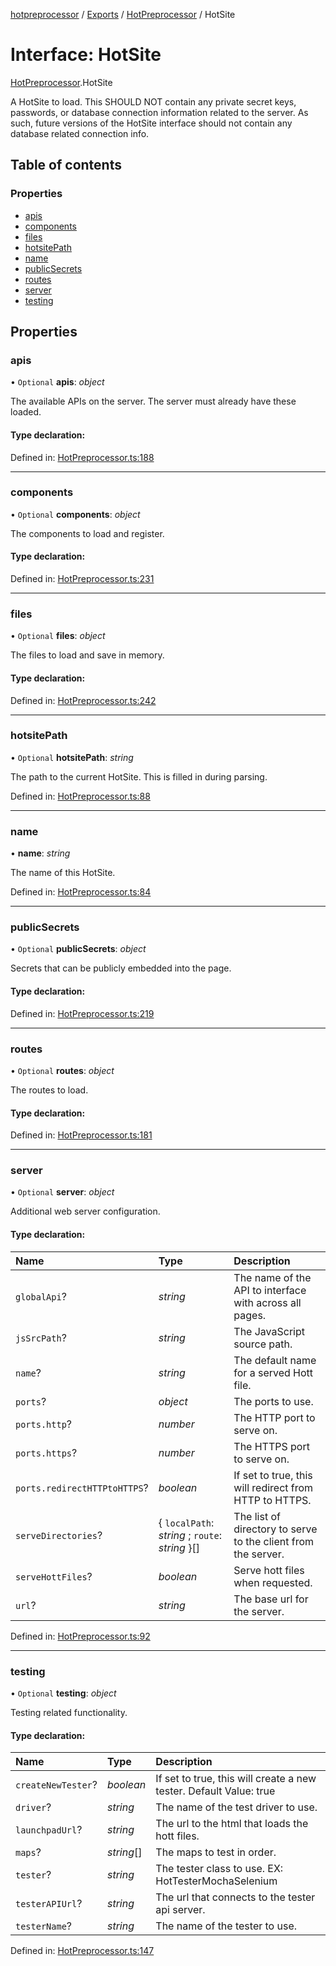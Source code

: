[hotpreprocessor](../README.md) / [Exports](../modules.md) / [HotPreprocessor](../modules/hotpreprocessor.md) / HotSite

# Interface: HotSite

[HotPreprocessor](../modules/hotpreprocessor.md).HotSite

A HotSite to load. This SHOULD NOT contain any private secret keys, passwords,
or database connection information related to the server. As such, future
versions of the HotSite interface should not contain any database related
connection info.

## Table of contents

### Properties

- [apis](hotpreprocessor.hotsite.md#apis)
- [components](hotpreprocessor.hotsite.md#components)
- [files](hotpreprocessor.hotsite.md#files)
- [hotsitePath](hotpreprocessor.hotsite.md#hotsitepath)
- [name](hotpreprocessor.hotsite.md#name)
- [publicSecrets](hotpreprocessor.hotsite.md#publicsecrets)
- [routes](hotpreprocessor.hotsite.md#routes)
- [server](hotpreprocessor.hotsite.md#server)
- [testing](hotpreprocessor.hotsite.md#testing)

## Properties

### apis

• `Optional` **apis**: *object*

The available APIs on the server. The server must already have these
loaded.

#### Type declaration:

Defined in: [HotPreprocessor.ts:188](https://github.com/OurFreeLight/HotPreprocessor/blob/3f45061/src/HotPreprocessor.ts#L188)

___

### components

• `Optional` **components**: *object*

The components to load and register.

#### Type declaration:

Defined in: [HotPreprocessor.ts:231](https://github.com/OurFreeLight/HotPreprocessor/blob/3f45061/src/HotPreprocessor.ts#L231)

___

### files

• `Optional` **files**: *object*

The files to load and save in memory.

#### Type declaration:

Defined in: [HotPreprocessor.ts:242](https://github.com/OurFreeLight/HotPreprocessor/blob/3f45061/src/HotPreprocessor.ts#L242)

___

### hotsitePath

• `Optional` **hotsitePath**: *string*

The path to the current HotSite. This is filled in during parsing.

Defined in: [HotPreprocessor.ts:88](https://github.com/OurFreeLight/HotPreprocessor/blob/3f45061/src/HotPreprocessor.ts#L88)

___

### name

• **name**: *string*

The name of this HotSite.

Defined in: [HotPreprocessor.ts:84](https://github.com/OurFreeLight/HotPreprocessor/blob/3f45061/src/HotPreprocessor.ts#L84)

___

### publicSecrets

• `Optional` **publicSecrets**: *object*

Secrets that can be publicly embedded into the page.

#### Type declaration:

Defined in: [HotPreprocessor.ts:219](https://github.com/OurFreeLight/HotPreprocessor/blob/3f45061/src/HotPreprocessor.ts#L219)

___

### routes

• `Optional` **routes**: *object*

The routes to load.

#### Type declaration:

Defined in: [HotPreprocessor.ts:181](https://github.com/OurFreeLight/HotPreprocessor/blob/3f45061/src/HotPreprocessor.ts#L181)

___

### server

• `Optional` **server**: *object*

Additional web server configuration.

#### Type declaration:

Name | Type | Description |
:------ | :------ | :------ |
`globalApi`? | *string* | The name of the API to interface with across all pages.   |
`jsSrcPath`? | *string* | The JavaScript source path.   |
`name`? | *string* | The default name for a served Hott file.   |
`ports`? | *object* | The ports to use.   |
`ports.http`? | *number* | The HTTP port to serve on.   |
`ports.https`? | *number* | The HTTPS port to serve on.   |
`ports.redirectHTTPtoHTTPS`? | *boolean* | If set to true, this will redirect from HTTP to HTTPS.   |
`serveDirectories`? | { `localPath`: *string* ; `route`: *string*  }[] | The list of directory to serve to the client from the server.   |
`serveHottFiles`? | *boolean* | Serve hott files when requested.   |
`url`? | *string* | The base url for the server.   |

Defined in: [HotPreprocessor.ts:92](https://github.com/OurFreeLight/HotPreprocessor/blob/3f45061/src/HotPreprocessor.ts#L92)

___

### testing

• `Optional` **testing**: *object*

Testing related functionality.

#### Type declaration:

Name | Type | Description |
:------ | :------ | :------ |
`createNewTester`? | *boolean* | If set to true, this will create a new tester. Default Value: true   |
`driver`? | *string* | The name of the test driver to use.   |
`launchpadUrl`? | *string* | The url to the html that loads the hott files.   |
`maps`? | *string*[] | The maps to test in order.   |
`tester`? | *string* | The tester class to use. EX: HotTesterMochaSelenium   |
`testerAPIUrl`? | *string* | The url that connects to the tester api server.   |
`testerName`? | *string* | The name of the tester to use.   |

Defined in: [HotPreprocessor.ts:147](https://github.com/OurFreeLight/HotPreprocessor/blob/3f45061/src/HotPreprocessor.ts#L147)
